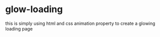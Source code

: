 # glow-loading
this is simply using html and css animation property to create a glowing loading page
